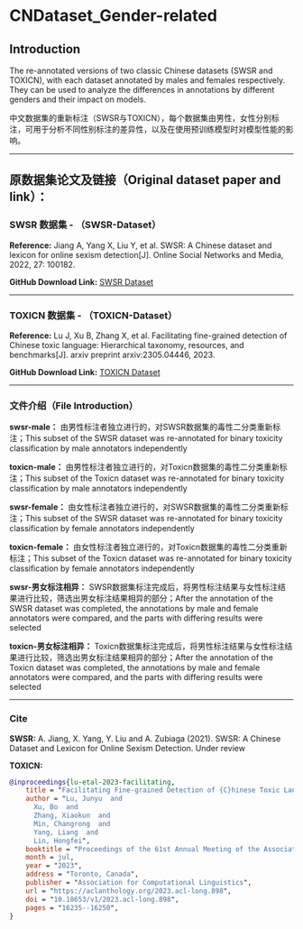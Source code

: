 # CNDataset_Gender-related

## Introduction

The re-annotated versions of two classic Chinese datasets (SWSR and TOXICN), with each dataset annotated by males and females respectively. They can be used to analyze the differences in annotations by different genders and their impact on models.

中文数据集的重新标注（SWSR与TOXICN），每个数据集由男性，女性分别标注，可用于分析不同性别标注的差异性，以及在使用预训练模型时对模型性能的影响。

---
## 原数据集论文及链接（Original dataset paper and link）：

### SWSR 数据集 - （SWSR-Dataset）

**Reference:**
Jiang A, Yang X, Liu Y, et al. SWSR: A Chinese dataset and lexicon for online sexism detection[J]. Online Social Networks and Media, 2022, 27: 100182.

**GitHub Download Link:** [SWSR Dataset](https://zenodo.org/records/4773875)

---

### TOXICN 数据集 - （TOXICN-Dataset）

**Reference:**
Lu J, Xu B, Zhang X, et al. Facilitating fine-grained detection of Chinese toxic language: Hierarchical taxonomy, resources, and benchmarks[J]. arxiv preprint arxiv:2305.04446, 2023.

**GitHub Download Link:** [TOXICN Dataset](https://github.com/DUT-lujunyu/ToxiCN)

---

### 文件介绍（File Introduction）

**swsr-male：** 由男性标注者独立进行的，对SWSR数据集的毒性二分类重新标注；This subset of the SWSR dataset was re-annotated for binary toxicity classification by male annotators independently

**toxicn-male：** 由男性标注者独立进行的，对Toxicn数据集的毒性二分类重新标注；This subset of the Toxicn dataset was re-annotated for binary toxicity classification by male annotators independently

**swsr-female：** 由女性标注者独立进行的，对SWSR数据集的毒性二分类重新标注；This subset of the SWSR dataset was re-annotated for binary toxicity classification by female annotators independently

**toxicn-female：** 由女性标注者独立进行的，对Toxicn数据集的毒性二分类重新标注；This subset of the Toxicn dataset was re-annotated for binary toxicity classification by female annotators independently

**swsr-男女标注相异：** SWSR数据集标注完成后，将男性标注结果与女性标注结果进行比较，筛选出男女标注结果相异的部分；After the annotation of the SWSR dataset was completed, the annotations by male and female annotators were compared, and the parts with differing results were selected

**toxicn-男女标注相异：** Toxicn数据集标注完成后，将男性标注结果与女性标注结果进行比较，筛选出男女标注结果相异的部分；After the annotation of the Toxicn dataset was completed, the annotations by male and female annotators were compared, and the parts with differing results were selected

---

### Cite

**SWSR:**
A. Jiang, X. Yang, Y. Liu and A. Zubiaga (2021). SWSR: A Chinese Dataset and Lexicon for Online Sexism Detection. Under review

**TOXICN:**
```bibtex
@inproceedings{lu-etal-2023-facilitating,
    title = "Facilitating Fine-grained Detection of {C}hinese Toxic Language: Hierarchical Taxonomy, Resources, and Benchmarks",
    author = "Lu, Junyu  and
      Xu, Bo  and
      Zhang, Xiaokun  and
      Min, Changrong  and
      Yang, Liang  and
      Lin, Hongfei",
    booktitle = "Proceedings of the 61st Annual Meeting of the Association for Computational Linguistics (Volume 1: Long Papers)",
    month = jul,
    year = "2023",
    address = "Toronto, Canada",
    publisher = "Association for Computational Linguistics",
    url = "https://aclanthology.org/2023.acl-long.898",
    doi = "10.18653/v1/2023.acl-long.898",
    pages = "16235--16250",
}
